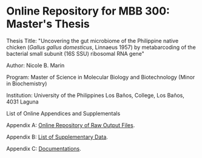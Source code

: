 <h1>Online Repository for MBB 300: Master's Thesis</h1>

<p>Thesis Title: "Uncovering the gut microbiome of the Philippine native chicken (<i>Gallus gallus domesticus</i>, Linnaeus 1957) by metabarcoding of the bacterial small subunit (16S SSU) ribosomal RNA gene"</p>

<p>Author: Nicole B. Marin</p>
<p>Program: Master of Science in Molecular Biology and Biotechnology (Minor in Biochemistry)</p>
<p>Institution: University of the Philippines Los Baños, College, Los Baños, 4031 Laguna</p>

<p>List of Online Appendices and Supplementals</p>

<p>Appendix A: <a href="nbmarin.github.io/repository/MBB300/AppendixA">Online Repository of Raw Output Files</a>.</p>

<p>Appendix B: <a href="nbmarin.github.io/repository/MBB300/AppendixB">List of Supplementary Data</a>.</p>

<p>Appendix C: <a href="nbmarin.github.io/repository/MBB300/AppendixC">Documentations</a>.</p>
